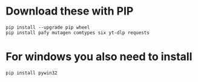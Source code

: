 # Download these with PIP

```
pip install --upgrade pip wheel
pip install pafy mutagen comtypes six yt-dlp requests
```

# For windows you also need to install
```
pip install pywin32
```
